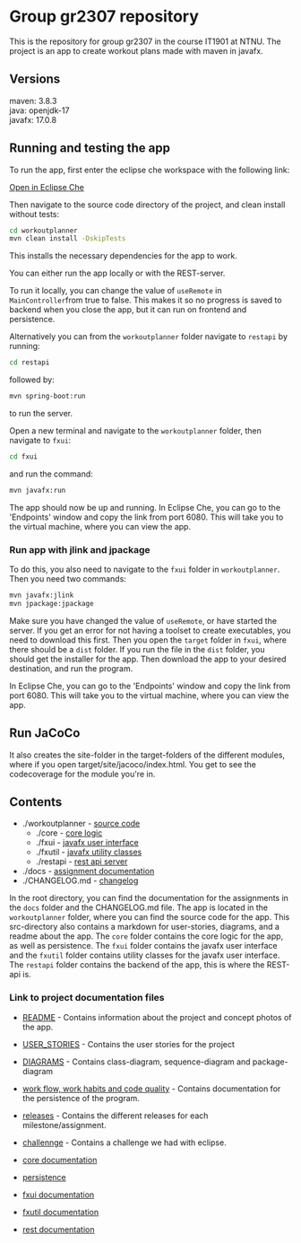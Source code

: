 # Group gr2307 repository

This is the repository for group gr2307 in the course IT1901 at NTNU. The project is an app to create workout plans made with maven in javafx.

## Versions

maven: 3.8.3 \
java: openjdk-17 \
javafx: 17.0.8

## Running and testing the app

To run the app, first enter the eclipse che workspace with the following link:

[Open in Eclipse Che](https://che.stud.ntnu.no/#https://gitlab.stud.idi.ntnu.no/it1901/groups-2023/gr2307/gr2307.git?new)

Then navigate to the source code directory of the project, and clean install without tests:

```bash
cd workoutplanner
mvn clean install -DskipTests
```

This installs the necessary dependencies for the app to work.

You can either run the app locally or with the REST-server.

To run it locally, you can change the value of `useRemote` in `MainController`from true to false. This makes it so no progress is saved to backend when you close the app, but it can run on frontend and persistence.

Alternatively you can from the `workoutplanner` folder navigate to `restapi` by running:

```bash
cd restapi
```

followed by:

```bash
mvn spring-boot:run
```

to run the server.

Open a new terminal and navigate to the `workoutplanner` folder, then navigate to `fxui`:

```bash
cd fxui
```

and run the command:

```bash
mvn javafx:run
```

The app should now be up and running.
In Eclipse Che, you can go to the 'Endpoints' window and copy the link from port 6080. This will take you to the virtual machine, where you can view the app.

### Run app with jlink and jpackage

To do this, you also need to navigate to the `fxui` folder in `workoutplanner`. Then you need two commands:

```bash
mvn javafx:jlink 
mvn jpackage:jpackage
```

Make sure you have changed the value of `useRemote`, or have started the server.
If you get an error for not having a toolset to create executables, you need to download this first.
Then you open the `target` folder in `fxui`, where there should be a `dist` folder. If you run the file in the `dist` folder,
you should get the installer for the app.
Then download the app to your desired destination, and run the program.

In Eclipse Che, you can go to the 'Endpoints' window and copy the link from port 6080. This will take you to the virtual machine, where you can view the app.

## Run JaCoCo

It also creates the site-folder in the target-folders of the different modules, where if you open target/site/jacoco/index.html. You get to see the codecoverage for the module you're in.

## Contents

- ./workoutplanner - [source code](./workoutplanner)
  - ./core - [core logic](./workoutplanner/core)
  - ./fxui - [javafx user interface](./workoutplanner/fxui)
  - ./fxutil - [javafx utility classes](./workoutplanner/fxutil)
  - ./restapi - [rest api server](./workoutplanner/restapi)
- ./docs - [assignment documentation](./docs)
- ./CHANGELOG.md - [changelog](./changelog)

In the root directory, you can find the documentation for the assignments in the `docs` folder and the CHANGELOG.md file. The app is located in the `workoutplanner` folder, where you can find the source code for the app. This src-directory also contains a markdown for user-stories, diagrams, and a readme about the app. The `core` folder contains the core logic for the app, as well as persistence. The `fxui` folder contains the javafx user interface and the `fxutil` folder contains utility classes for the javafx user interface. The `restapi` folder contains the backend of the app, this is where the REST-api is.

### Link to project documentation files

- [README](workoutplanner/README.md) - Contains information about the project and concept photos of the app.
- [USER_STORIES](./docs/USER_STORIES.md) - Contains the user stories for the project
- [DIAGRAMS](./docs/UML) - Contains class-diagram, sequence-diagram and package-diagram
- [work flow, work habits and code quality](./docs/DEVELOPMENT.md) - Contains documentation for the persistence of the program.
- [releases](./docs/releases) - Contains the different releases for each milestone/assignment.
- [challennge](./docs/CHALLENGE) - Contains a challenge we had with eclipse.

- [core documentation](workoutplanner/core/CORE.md)
- [persistence](workoutplanner/core/CORE.md#persistence)
- [fxui documentation](workoutplanner/fxui/FXUI.md)
- [fxutil documentation](workoutplanner/fxutil/FXUTIL.md)
- [rest documentation](workoutplanner/restapi/RESTAPI.md)

